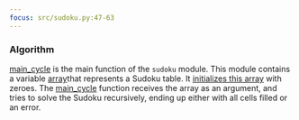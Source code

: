 ```yaml
---
focus: src/sudoku.py:47-63
---
```

### Algorithm

[main\_cycle](src/sudoku.py:47-63) is the main function of the `sudoku` module.
This module contains a variable [array](src/sudoku.py:75)that represents a Sudoku table.
It [initializes this array](src/sudoku.py:75) with zeroes.
The [main\_cycle](src/sudoku.py:47) function receives the array as an argument, and tries to solve
the Sudoku recursively, ending up either with all cells filled or an error.